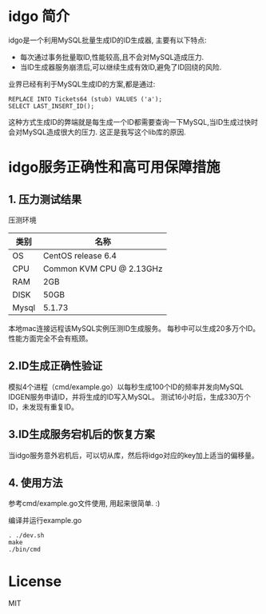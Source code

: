 # idgo 简介

idgo是一个利用MySQL批量生成ID的ID生成器, 主要有以下特点:
- 每次通过事务批量取ID,性能较高,且不会对MySQL造成压力.
- 当ID生成器服务崩溃后,可以继续生成有效ID,避免了ID回绕的风险.

业界已经有利于MySQL生成ID的方案,都是通过:

```
REPLACE INTO Tickets64 (stub) VALUES ('a');
SELECT LAST_INSERT_ID();
```
这种方式生成ID的弊端就是每生成一个ID都需要查询一下MySQL,当ID生成过快时会对MySQL造成很大的压力.
这正是我写这个lib库的原因.

# idgo服务正确性和高可用保障措施

## 1. 压力测试结果
压测环境

|类别|名称|
|---|---|
|OS       |CentOS release 6.4|
|CPU      |Common KVM CPU @ 2.13GHz|
|RAM      |2GB|
|DISK     |50GB|
|Mysql    |5.1.73|

本地mac连接远程该MySQL实例压测ID生成服务。
每秒中可以生成20多万个ID。性能方面完全不会有瓶颈。

## 2.ID生成正确性验证

模拟4个进程（cmd/example.go）以每秒生成100个ID的频率并发向MySQL IDGEN服务申请ID，并将生成的ID写入MySQL。
测试16小时后，生成330万个ID，未发现有重复ID。

## 3.ID生成服务宕机后的恢复方案

当idgo服务意外宕机后，可以切从库，然后将idgo对应的key加上适当的偏移量。

## 4. 使用方法

参考cmd/example.go文件使用, 用起来很简单. :)

编译并运行example.go
```
. ./dev.sh
make
./bin/cmd

```

# License

MIT

